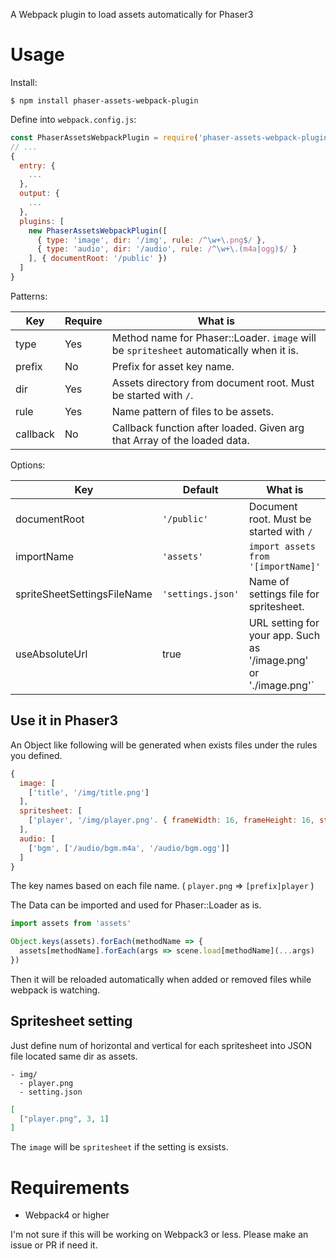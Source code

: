 
A Webpack plugin to load assets automatically for Phaser3

# Usage

Install:

```
$ npm install phaser-assets-webpack-plugin
```

Define into `webpack.config.js`:

```js
const PhaserAssetsWebpackPlugin = require('phaser-assets-webpack-plugin')
// ...
{
  entry: {
    ...
  },
  output: {
    ...
  },
  plugins: [
    new PhaserAssetsWebpackPlugin([
      { type: 'image', dir: '/img', rule: /^\w+\.png$/ },
      { type: 'audio', dir: '/audio', rule: /^\w+\.(m4a|ogg)$/ }
    ], { documentRoot: '/public' })
  ]
}
```

Patterns:

|Key|Require|What is|
|---|---|---|
|type|Yes|Method name for Phaser::Loader. `image` will be `spritesheet` automatically when it is.|
|prefix|No|Prefix for asset key name.|
|dir|Yes|Assets directory from document root. Must be started with `/`.|
|rule|Yes|Name pattern of files to be assets.|
|callback|No|Callback function after loaded. Given arg that Array of the loaded data.|

Options:

|Key|Default|What is|
|---|---|---|
|documentRoot|`'/public'`|Document root. Must be started with `/`|
|importName|`'assets'`|`import assets from '[importName]'`|
|spriteSheetSettingsFileName|`'settings.json'`|Name of settings file for spritesheet.|
|useAbsoluteUrl|true|URL setting for your app. Such as '/image.png' or './image.png'`|

## Use it in Phaser3

An Object like following will be generated when exists files under the rules you defined.

```js
{
  image: [
    ['title', '/img/title.png']
  ],
  spritesheet: [
    ['player', '/img/player.png'. { frameWidth: 16, frameHeight: 16, startFrame: 0, endFrame: 3 }]
  ],
  audio: [
    ['bgm', ['/audio/bgm.m4a', '/audio/bgm.ogg']]
  ]
}
```

The key names based on each file name. ( `player.png` => `[prefix]player` )

The Data can be imported and used for Phaser::Loader as is.

```js
import assets from 'assets'
```

```js
Object.keys(assets).forEach(methodName => {
  assets[methodName].forEach(args => scene.load[methodName](...args)
})
```

Then it will be reloaded automatically when added or removed files while webpack is watching.

## Spritesheet setting

Just define num of horizontal and vertical for each spritesheet into JSON file located same dir as assets.

```
- img/
  - player.png
  - setting.json
```

```json
[
  ["player.png", 3, 1]
]
```

The `image` will be `spritesheet` if the setting is exsists.

# Requirements

- Webpack4 or higher

I'm not sure if this will be working on Webpack3 or less.
Please make an issue or PR if need it.
